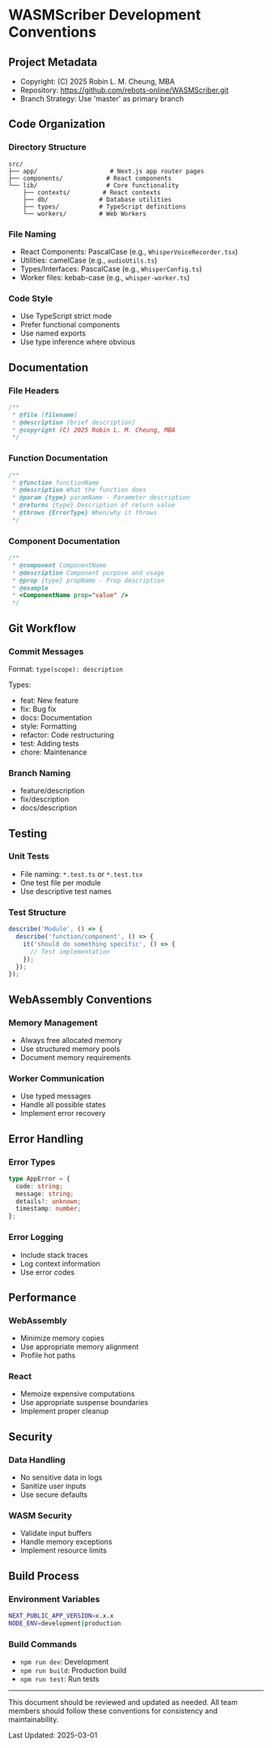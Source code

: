 # WASMScriber Development Conventions

## Project Metadata
- Copyright: (C) 2025 Robin L. M. Cheung, MBA
- Repository: https://github.com/rebots-online/WASMScriber.git
- Branch Strategy: Use 'master' as primary branch

## Code Organization

### Directory Structure
```
src/
├── app/                    # Next.js app router pages
├── components/            # React components
└── lib/                   # Core functionality
    ├── contexts/         # React contexts
    ├── db/              # Database utilities
    ├── types/           # TypeScript definitions
    └── workers/         # Web Workers
```

### File Naming
- React Components: PascalCase (e.g., `WhisperVoiceRecorder.tsx`)
- Utilities: camelCase (e.g., `audioUtils.ts`)
- Types/Interfaces: PascalCase (e.g., `WhisperConfig.ts`)
- Worker files: kebab-case (e.g., `whisper-worker.ts`)

### Code Style
- Use TypeScript strict mode
- Prefer functional components
- Use named exports
- Use type inference where obvious

## Documentation

### File Headers
```typescript
/**
 * @file [filename]
 * @description [brief description]
 * @copyright (C) 2025 Robin L. M. Cheung, MBA
 */
```

### Function Documentation
```typescript
/**
 * @function functionName
 * @description What the function does
 * @param {type} paramName - Parameter description
 * @returns {type} Description of return value
 * @throws {ErrorType} When/why it throws
 */
```

### Component Documentation
```typescript
/**
 * @component ComponentName
 * @description Component purpose and usage
 * @prop {type} propName - Prop description
 * @example
 * <ComponentName prop="value" />
 */
```

## Git Workflow

### Commit Messages
Format: `type(scope): description`

Types:
- feat: New feature
- fix: Bug fix
- docs: Documentation
- style: Formatting
- refactor: Code restructuring
- test: Adding tests
- chore: Maintenance

### Branch Naming
- feature/description
- fix/description
- docs/description

## Testing

### Unit Tests
- File naming: `*.test.ts` or `*.test.tsx`
- One test file per module
- Use descriptive test names

### Test Structure
```typescript
describe('Module', () => {
  describe('function/component', () => {
    it('should do something specific', () => {
      // Test implementation
    });
  });
});
```

## WebAssembly Conventions

### Memory Management
- Always free allocated memory
- Use structured memory pools
- Document memory requirements

### Worker Communication
- Use typed messages
- Handle all possible states
- Implement error recovery

## Error Handling

### Error Types
```typescript
type AppError = {
  code: string;
  message: string;
  details?: unknown;
  timestamp: number;
};
```

### Error Logging
- Include stack traces
- Log context information
- Use error codes

## Performance

### WebAssembly
- Minimize memory copies
- Use appropriate memory alignment
- Profile hot paths

### React
- Memoize expensive computations
- Use appropriate suspense boundaries
- Implement proper cleanup

## Security

### Data Handling
- No sensitive data in logs
- Sanitize user inputs
- Use secure defaults

### WASM Security
- Validate input buffers
- Handle memory exceptions
- Implement resource limits

## Build Process

### Environment Variables
```bash
NEXT_PUBLIC_APP_VERSION=x.x.x
NODE_ENV=development|production
```

### Build Commands
- `npm run dev`: Development
- `npm run build`: Production build
- `npm run test`: Run tests

---

This document should be reviewed and updated as needed. All team members should follow these conventions for consistency and maintainability.

Last Updated: 2025-03-01